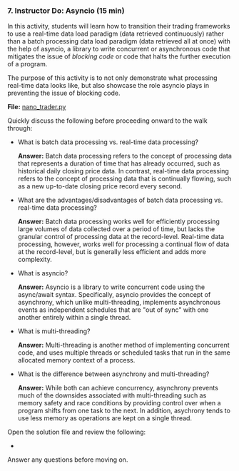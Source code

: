 ### 7. Instructor Do: Asyncio (15 min)

In this activity, students will learn how to transition their trading frameworks to use a real-time data load paradigm (data retrieved continuously) rather than a batch processing data load paradigm (data retrieved all at once) with the help of asyncio, a library to write concurrent or asynchronous code that mitigates the issue of *blocking code* or code that halts the further execution of a program.

The purpose of this activity is to not only demonstrate what processing real-time data looks like, but also showcase the role asyncio plays in preventing the issue of blocking code.

**File:** [nano_trader.py](Activities/05-Ins_Asyncio/Solved/nano_trader.py)

Quickly discuss the following before proceeding onward to the walk through:

* What is batch data processing vs. real-time data processing?

  **Answer:** Batch data processing refers to the concept of processing data that represents a duration of time that has already occurred, such as historical daily closing price data. In contrast, real-time data processing refers to the concept of processing data that is continually flowing, such as a new up-to-date closing price record every second.

* What are the advantages/disadvantages of batch data processing vs. real-time data processing?

  **Answer:** Batch data processing works well for efficiently processing large volumes of data collected over a period of time, but lacks the granular control of processing data at the record-level. Real-time data processing, however, works well for processing a continual flow of data at the record-level, but is generally less efficient and adds more complexity.

* What is asyncio?

  **Answer:** Asyncio is a library to write concurrent code using the async/await syntax. Specifically, asyncio provides the concept of asynchrony, which unlike multi-threading, implements asynchronous events as independent schedules that are "out of sync" with one another entirely within a single thread.

* What is multi-threading?

  **Answer:** Multi-threading is another method of implementing concurrent code, and uses multiple threads or scheduled tasks that run in the same allocated memory context of a process.

* What is the difference between asynchrony and multi-threading?

  **Answer:** While both can achieve concurrency, asynchrony prevents much of the downsides associated with multi-threading such as memory safety and race conditions by providing control over when a program shifts from one task to the next. In addition, asychrony tends to use less memory as operations are kept on a single thread.

Open the solution file and review the following:

*  

Answer any questions before moving on.
